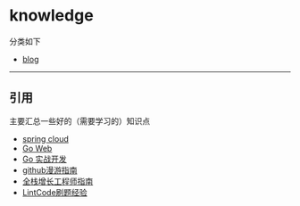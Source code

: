 # knowledge
分类如下
- [blog](blog)

---

## 引用
主要汇总一些好的（需要学习的）知识点
- [spring cloud](https://github.com/ityouknow/spring-cloud-examples)
- [Go Web](https://github.com/astaxie/build-web-application-with-golang/blob/master/zh/preface.md)
- [Go 实战开发][1]
- [github漫游指南](https://github.com/phodal/github)
- [全栈增长工程师指南](https://github.com/phodal/growth-ebook)
- [LintCode刷题经验](https://github.com/awangdev/LintCode)

[1]:https://github.com/astaxie/go-best-practice/blob/master/ebook/zh/preface.md  'Go 实战开发'
